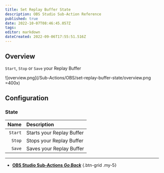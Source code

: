 ```yaml
---
title: Set Replay Buffer State
description: OBS Studio Sub-Action Reference
published: true
date: 2022-10-07T08:46:45.057Z
tags: 
editor: markdown
dateCreated: 2022-09-06T17:55:51.516Z
---
```


## Overview
`Start`, `Stop` or `Save` your Replay Buffer

![overview.png](/Sub-Actions/OBS/set-replay-buffer-state/overview.png =400x)

## Configuration
### State
Name | Description
---:|:---
`Start` | Starts your Replay Buffer
`Stop` | Stops your Replay Buffer
`Save` | Saves your Replay Buffer

---

- [<i class="mdi mdi-chevron-left"></i> **OBS Studio Sub-Actions *Go Back***](/en/Sub-Actions/OBS)
{.btn-grid .my-5}
